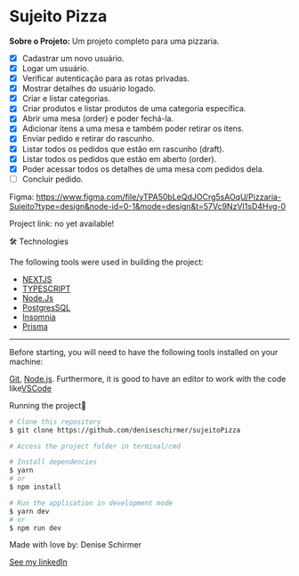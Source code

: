 # Sujeito Pizza

**Sobre o Projeto:** Um projeto completo para uma pizzaria.

- [x] Cadastrar um novo usuário.
- [x] Logar um usuário.
- [x] Verificar autenticação para as rotas privadas.
- [x] Mostrar detalhes do usuário logado.
- [x] Criar e listar categorias.
- [x] Criar produtos e listar produtos de uma categoria específica.
- [x] Abrir uma mesa (order) e poder fechá-la.
- [x] Adicionar itens a uma mesa e também poder retirar os itens.
- [x] Enviar pedido e retirar do rascunho.
- [x] Listar todos os pedidos que estão em rascunho (draft).
- [x] Listar todos os pedidos que estão em aberto (order).
- [x] Poder acessar todos os detalhes de uma mesa com pedidos dela.
- [ ] Concluir pedido.

Figma: <https://www.figma.com/file/yTPA50bLeQdJOCrg5sAOqU/Pizzaria-Sujeito?type=design&node-id=0-1&mode=design&t=57Vc9NzVI1sD4Hvg-0>

Project link: no yet available!

🛠 Technologies

The following tools were used in building the project:

- [NEXTJS](https://nextjs.org/docs)
- [TYPESCRIPT](https://www.typescriptlang.org/docs/)
- [Node.Js](https://nodejs.org/api/all.html)
- [PostgresSQL](https://www.postgresql.org/)
- [Insomnia](https://docs.insomnia.rest/)
- [Prisma](https://www.prisma.io/docs)

---

Before starting, you will need to have the following tools installed on your machine:

[Git](https://git-scm.com), [Node.js](https://nodejs.org/en/).
Furthermore, it is good to have an editor to work with the code like[VSCode](https://code.visualstudio.com/)

Running the project🎲

```bash
# Clone this repository
$ git clone https://github.com/deniseschirmer/sujeitoPizza

# Access the project folder in terminal/cmd

# Install dependencies
$ yarn
# or
$ npm install

# Run the application in development mode
$ yarn dev
# or
$ npm run dev

```

Made with love by: Denise Schirmer

[See my linkedIn](https://www.linkedin.com/in/denise-s-lima-schirmer-9702661ba/)
